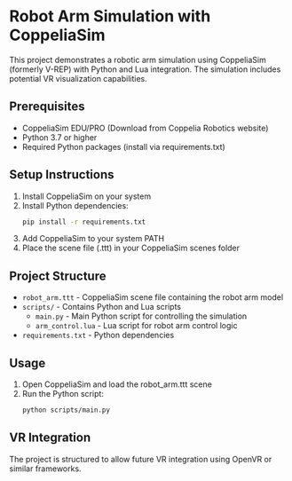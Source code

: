 # Robot Arm Simulation with CoppeliaSim

This project demonstrates a robotic arm simulation using CoppeliaSim (formerly V-REP) with Python and Lua integration. The simulation includes potential VR visualization capabilities.

## Prerequisites

- CoppeliaSim EDU/PRO (Download from Coppelia Robotics website)
- Python 3.7 or higher
- Required Python packages (install via requirements.txt)

## Setup Instructions

1. Install CoppeliaSim on your system
2. Install Python dependencies:
   ```bash
   pip install -r requirements.txt
   ```
3. Add CoppeliaSim to your system PATH
4. Place the scene file (.ttt) in your CoppeliaSim scenes folder

## Project Structure

- `robot_arm.ttt` - CoppeliaSim scene file containing the robot arm model
- `scripts/` - Contains Python and Lua scripts
  - `main.py` - Main Python script for controlling the simulation
  - `arm_control.lua` - Lua script for robot arm control logic
- `requirements.txt` - Python dependencies

## Usage

1. Open CoppeliaSim and load the robot_arm.ttt scene
2. Run the Python script:
   ```bash
   python scripts/main.py
   ```

## VR Integration

The project is structured to allow future VR integration using OpenVR or similar frameworks. 